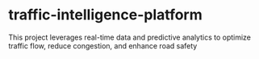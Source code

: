# traffic-intelligence-platform
This project leverages real-time data and predictive analytics to optimize traffic flow, reduce congestion, and enhance road safety
